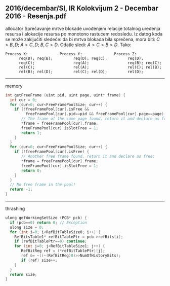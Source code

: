 2016/decembar/SI, IR Kolokvijum 2 - Decembar 2016 - Resenja.pdf
--------------------------------------------------------------------------------
allocator
Sprečavanje mrtve blokade uvođenjem relacije totalnog uređenja resursa i alokacije resursa po monotono rastućem redosledu. Iz datog koda se može zaključiti sledeće: da bi mrtva blokada bila sprečena, mora biti: $C > B, D$; $A > C, D$; $B, C > D$. Odatle sledi: $A > C > B > D$. Tako:
```
Process X:              Process Y:              Process Z: 
      req(D); req(B);         req(D); req(C);         req(D); 
      req(C);                 req(A);                 req(B); req(C); 
      rel(C);                 rel(A);                 rel(C); rel(B); 
      rel(B); rel(D);         rel(C); rel(D);         rel(D); 
```

--------------------------------------------------------------------------------
memory
```cpp
int getFreeFrame (uint pid, uint page, uint* frame) { 
  int cur = 0; 
  for (cur=0; cur<FreeFramePoolSize; cur++) { 
    if (!freeFramePool[cur].isFree && 
         freeFramePool[cur].pid==pid && freeFramePool[cur].page==page) { 
       // The frame of the same page found, return it and declare as free: 
       *frame = freeFramePool[cur].frame; 
       freeFramePool[cur].isSlotFree = 1; 
       return 1; 
    } 
  } 
  for (cur=0; cur<FreeFramePoolSize; cur++) { 
    if (!freeFramePool[cur].isFree) { 
       // Another free frame found, return it and declare as free: 
       *frame = freeFramePool[cur].frame; 
       freeFramePool[cur].isSlotFree = 1; 
       return 0; 
    } 
  } 
  // No free frame in the pool! 
  return -1; 
}
```

--------------------------------------------------------------------------------
thrashing
```cpp
ulong getWorkingSetSize (PCB* pcb) { 
  if (pcb==0) return 0; // Exception 
  ulong size = 0; 
  for (int i=0; i<RefBitTableSize0; i++) { 
    RefBitsTable1* refBitTablePtr = pcb->refBits[i]; 
    if (refBitTablePtr==0) continue; 
    for (int j=0; j<RefBitTableSize1; j++) { 
       RefBitReg ref = (*refBitTablePtr)[j]; 
       ref &= ~((~(RefBitReg)0)>>NumOfHistoryBits); 
       if (ref) size++; 
    } 
  } 
  return size; 
} 
```
